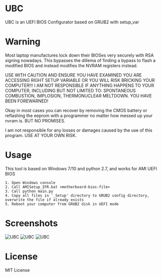 # UBC
UBC is an UEFI BIOS Configurator based on GRUB2 with setup_var

# Warning
Most laptop manufactures lock down their BIOSes very securely with RSA signing nowadays. This bypasses the dillema of finding a bypass to flash a modified BIOS and instead modifies the NVRAM registers instead.

USE WITH CAUTION AND ENSURE YOU HAVE EXAMINED YOU ARE ACCESSING RIGHT SETUP VARIABLE OR YOU WILL RISK BRICKING YOUR COMPUTER!!! I AM NOT RESPONSIBLE IF ANYTHING HAPPENS TO YOUR COMPUTER, INCLUDING BUT NOT LIMITED TO: SPONTANEOUS COMBUSTION, IMPLOSION, THERMONUCLEAR MELTDOWN. YOU HAVE BEEN FOREWARNED!

Okay in most cases you can recover by removing the CMOS battery or reflashing the eeprom with a programmer no matter how messed up your nvram is. BUT NO PROMISES.

I am not responsible for any losses or damages caused by the use of this program. USE AT YOUR OWN RISK.

# Usage
This tool is based on Windows 7/10 and python 2.7, and works for AMI UEFI BIOS
```
1. Open Windows console
2. Call AMISetup_IFR.bat <motherboard-bios-file>
3. Call python main.py
4. Copy all files in '_Setup' directory to GRUB2 config directory, overwrite the file if already exists
5. Reboot your computer from GRUB2 disk in UEFI mode
```

# Screenshots
![UBC](https://github.com/qianchendi/assets/raw/master/VirtualBox_UEFI_20_05_2020_23_00_08.png)
![UBC](https://github.com/qianchendi/assets/raw/master/VirtualBox_UEFI_20_05_2020_23_04_46.png)
![UBC](https://github.com/qianchendi/assets/raw/master/VirtualBox_UEFI_20_05_2020_23_04_46.png)

# License
MIT License
